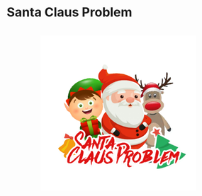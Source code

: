 # Santa Claus Problem
<div align="center">
    <br />
    <img src="./th/Logo.png" alt="Reservoir Logo" width="350"/>
</div>
